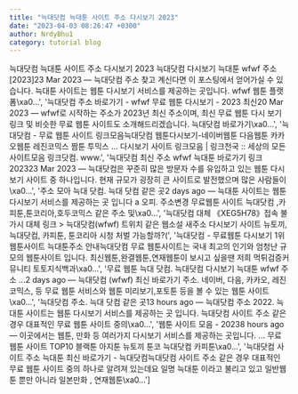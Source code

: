 ```yaml
---
title: "늑대닷컴 늑대툰 사이트 주소 다시보기 2023"
date: "2023-04-03 08:26:47 +0300"
author: NrdyBhu1
category: tutorial blog
---
```

늑대닷컴 늑대툰 사이트 주소 다시보기 2023
늑대닷컴 다시보기 늑대툰 wfwf 주소 [2023]23 Mar 2023 — 늑대닷컴 주소 찾고 계신다면 이 포스팅에서 얻어가실 수 있습니다. 늑대툰 사이트는 웹툰 다시보기 서비스를 제공하는 곳입니다. wfwf 웹툰 플랫폼\xa0...', '늑대닷컴 주소 바로가기 - wfwf 무료 웹툰 다시보기 - 2023 최신20 Mar 2023 — wfwf로 시작하는 주소가 2023년 최신 주소이며, 최신 무료 웹툰 다시 보기 링크 및 비슷한 무료 웹툰 사이트도 소개해드리겠습니다. 늑대닷컴 바로가기\xa0...', '늑대닷컴 - 무료 웹툰 사이트 링크모음늑대닷컴 웹툰다시보기-네이버웹툰 다음웹툰 카카오웹툰 레진코믹스 짬툰 투믹스 ... 다시보기 사이트 링크모음 | 링크천국 :: 세상의 모든 사이트모음 링크닷컴. www.', '늑대닷컴 최신 주소 wfwf 늑대툰 바로가기 링크 202323 Mar 2023 — 늑대닷컴은 꾸준히 많은 방문자 수를 유입하고 있는 웹툰 다시보기 사이트 중 하나입니다. 현재 규모가 굉장히 큰 사이트로 발전했으며 많은 사람들이\xa0...', '주소 모아 늑대 닷컴. 늑대 닷컴 같은 곳2 days ago — 늑대툰 사이트는 웹툰 다시보기 서비스를 제공하는 곳 입니다 a 오피. 주소변경 무료웹툰 사이트 늑대닷컴 ,카피툰,툰코리아,호두코믹스 같은 주소 및\xa0...', '늑대닷컴 대체 《XEG5H78》접속 불가시 대체 링크 > 늑대닷컴(wfwf) 트위치 같은 웹소설 새주소 다시보기 사이트 뉴토끼, 늑대닷컴, 카피툰, 툰코리아 시청 처벌 가능할까?(', '늑대닷컴 - 무료웹툰 다시보기 1위 웹툰사이트 늑대툰주소 안내늑대닷컴 무료 웹툰사이트는 국내 최고의 인기와 엄청난 규모의 웹툰사이트 입니다. 최신웹툰,완결웹툰,연재웹툰이 보시고 싶을땐 저희 먹튀검증커뮤니티 토토지식백과\xa0...', '무료 웹툰 늑대 닷컴. 늑대닷컴 다시보기 늑대툰 wfwf 주소 ...2 days ago — 늑대닷컴 (wfwf) 최신 바로가기 주소. 네이버, 다음, 카카오, 레진코믹스, 등 무료 웹툰 서비스와 웹툰 미리보기,포토툰 등을 볼 수 있는 웹툰 사이트\xa0...', '늑대닷컴 주소. 늑대 닷컴 같은 곳13 hours ago — 늑대닷컴 주소 2022. 늑대툰 사이트는 웹툰 다시보기 서비스를 제공하는 곳 입니다. 늑대닷컴 사이트 주소 같은 경우 대표적인 무료 웹툰 사이트 중의\xa0...', '웹툰 사이트 모음 - 20238 hours ago — 이곳에서는 웹툰, 만화 등 여러가지 다시보기 서비스를 제공하는 곳입니다. ... 무료 웹툰 사이트 TOP10 블랙툰 아지툰 뉴토끼 툰코 늑대닷컴 카피툰\xa0...', '늑대닷컴 사이트 주소 늑대툰 최신 바로가기 - 늑대닷컴늑대닷컴 사이트 주소 같은 경우 대표적인 무료 웹툰 사이트 중의 하나로 알려져 있는데요 일명 늑대툰 이라고 불리고 있고 일반웹툰 뿐만 아니라 일본만화 , 연재웹툰\xa0...']